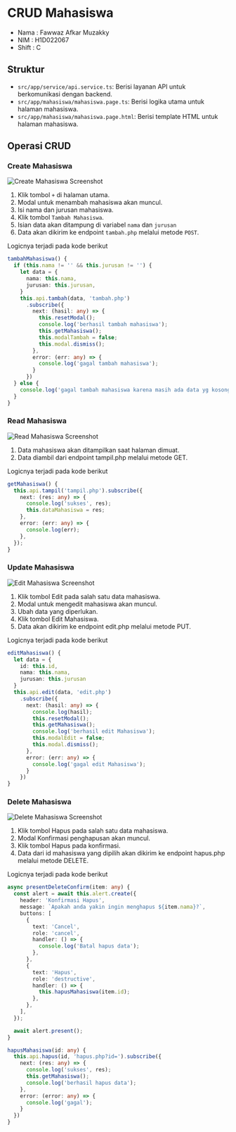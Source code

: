 # CRUD Mahasiswa

- Nama : Fawwaz Afkar Muzakky
- NIM : H1D022067
- Shift : C
  
## Struktur

- `src/app/service/api.service.ts`: Berisi layanan API untuk berkomunikasi dengan backend.
- `src/app/mahasiswa/mahasiswa.page.ts`: Berisi logika utama untuk halaman mahasiswa.
- `src/app/mahasiswa/mahasiswa.page.html`: Berisi template HTML untuk halaman mahasiswa.

## Operasi CRUD

### Create Mahasiswa

![Create Mahasiswa Screenshot](./screenshots/create.png)

1. Klik tombol `+` di halaman utama.
2. Modal untuk menambah mahasiswa akan muncul.
3. Isi nama dan jurusan mahasiswa.
4. Klik tombol `Tambah Mahasiswa`.
5. Isian data akan ditampung di variabel `nama` dan `jurusan`
6. Data akan dikirim ke endpoint `tambah.php` melalui metode `POST`.

Logicnya terjadi pada kode berikut

```typescript
tambahMahasiswa() {
  if (this.nama != '' && this.jurusan != '') {
    let data = {
      nama: this.nama,
      jurusan: this.jurusan,
    }
    this.api.tambah(data, 'tambah.php')
      .subscribe({
        next: (hasil: any) => {
          this.resetModal();
          console.log('berhasil tambah mahasiswa');
          this.getMahasiswa();
          this.modalTambah = false;
          this.modal.dismiss();
        },
        error: (err: any) => {
          console.log('gagal tambah mahasiswa');
        }
      })
  } else {
    console.log('gagal tambah mahasiswa karena masih ada data yg kosong');
  }
} 
```

### Read Mahasiswa

![Read Mahasiswa Screenshot](./screenshots/read.png)

1. Data mahasiswa akan ditampilkan saat halaman dimuat.
2. Data diambil dari endpoint tampil.php melalui metode GET.

Logicnya terjadi pada kode berikut

```typescript
getMahasiswa() {
  this.api.tampil('tampil.php').subscribe({
    next: (res: any) => {
      console.log('sukses', res);
      this.dataMahasiswa = res;
    },
    error: (err: any) => {
      console.log(err);
    },
  });
}
```

### Update Mahasiswa

![Edit Mahasiswa Screenshot](./screenshots/update.png)

1. Klik tombol Edit pada salah satu data mahasiswa.
2. Modal untuk mengedit mahasiswa akan muncul.
3. Ubah data yang diperlukan.
4. Klik tombol Edit Mahasiswa.
5. Data akan dikirim ke endpoint edit.php melalui metode PUT.

Logicnya terjadi pada kode berikut

```typescript
editMahasiswa() {
  let data = {
    id: this.id,
    nama: this.nama,
    jurusan: this.jurusan
  }
  this.api.edit(data, 'edit.php')
    .subscribe({
      next: (hasil: any) => {
        console.log(hasil);
        this.resetModal();
        this.getMahasiswa();
        console.log('berhasil edit Mahasiswa');
        this.modalEdit = false;
        this.modal.dismiss();
      },
      error: (err: any) => {
        console.log('gagal edit Mahasiswa');
      }
    })
}
```

### Delete Mahasiswa

![Delete Mahasiswa Screenshot](./screenshots/delete.png)

1. Klik tombol Hapus pada salah satu data mahasiswa.
2. Modal Konfirmasi penghapusan akan muncul.
3. Klik tombol Hapus pada konfirmasi.
4. Data dari id mahasiswa yang dipilih akan dikirim ke endpoint hapus.php melalui metode DELETE.

Logicnya terjadi pada kode berikut

```typescript
async presentDeleteConfirm(item: any) {
  const alert = await this.alert.create({
    header: 'Konfirmasi Hapus',
    message: `Apakah anda yakin ingin menghapus ${item.nama}?`,
    buttons: [
      {
        text: 'Cancel',
        role: 'cancel',
        handler: () => {
          console.log('Batal hapus data');
        },
      },
      {
        text: 'Hapus',
        role: 'destructive',
        handler: () => {
          this.hapusMahasiswa(item.id);
        },
      },
    ],
  });

  await alert.present();
}

hapusMahasiswa(id: any) {
  this.api.hapus(id, 'hapus.php?id=').subscribe({
    next: (res: any) => {
      console.log('sukses', res);
      this.getMahasiswa();
      console.log('berhasil hapus data');
    },
    error: (error: any) => {
      console.log('gagal');
    }
  })
}
```
